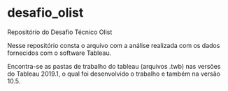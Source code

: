 # desafio_olist
Repositório do Desafio Técnico Olist

Nesse repositório consta o arquivo com a análise realizada com os dados fornecidos com o software Tableau.

Encontra-se as pastas de trabalho do tableau (arquivos .twb) nas versões do Tableau 2019.1, o qual foi desenvolvido o trabalho e também na versão 10.5.
